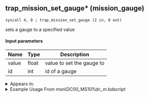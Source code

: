 ## trap_mission_set_gauge* (mission_gauge)

`syscall 4, 8 ; trap_mission_set_gauge (2 in, 0 out)`

sets a gauge to a specified value

#### Input parameters
| Name | Type | Description
|------|------|------------
| value   | float   | value to set the gauge to
| id   | int   | id of a gauge




<details>
	<summary>Appears in:</summary>
| filename | Entity (obj)
|----------|-------------
| msn\DC00_MS101\dc_m.bdscript       |           
| msn\DC02_MS100\dc_m.bdscript       |           
| msn\DC02_MS101\dc_m.bdscript       |           
| msn\HB08_MS102\hb08.bdscript       |           
| msn\HE08_MS106\he08.bdscript       |           
| msn\LK02_MS102\lk02.bdscript       |           
| msn\MU01_MS102\mu01.bdscript       |           
| msn\MU01_MS103C\mu01.bdscript       |           
| msn\MU02_MS103A\mu02.bdscript       |           
| msn\MU02_MS103B\mu02.bdscript       |           
| msn\MU03_MS104\mu03.bdscript       |           
| msn\WI02_MS103\wi02.bdscript       |           
| msn\WI05_MS102D\wi05.bdscript       |           
| msn\WI06_MS102B\wi06.bdscript       |           
| msn\WI07_MS102A\wi07.bdscript       |           
| obj\B_EX160\b_ex.bdscript       | ((B) Saïx)          
| obj\B_EX160_LV99\b_ex.bdscript       | ((B99) Saïx (Limit Cut))          
| obj\F_TR020_CORE\f_tr.bdscript       | ()          
| obj\F_TR030\f_tr.bdscript       | ((F) ??? (TR))          
| obj\F_TR160\f_tr.bdscript       | ((F) WARNING message (TR))          
| obj\F_TR170\f_tr.bdscript       | ((F) ??? (TR))          
| obj\N_CM040_BTL\n_cm.bdscript       | ((N) Vexen (BTL) (CM))          

</details>

<details>
	<summary>Example Usage From msn\DC00_MS101\dc_m.bdscript</summary>
```plaintext
L152:
 pushFromPSpVal 16
 fetchValue 4
 syscall 1, 94 ; trap_sysobj_is_exist (1 in, 1 out)
 jz L185
 pushImmf 1
 pushFromPSpVal 16
 syscall 1, 84 ; trap_obj_sheet (1 in, 1 out)
 pushImm 0
 syscall 1, 230 ; trap_sheet_hp_rate (2 in, 1 out)
 subf 
 pushImmf 100
 mulf 
 pushImm 0
 syscall 4, 8 ; trap_mission_set_gauge (2 in, 0 out)
 halt 
 jmp L152
```
</details>


